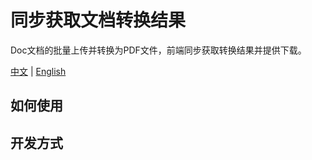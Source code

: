 # 同步获取文档转换结果 
Doc文档的批量上传并转换为PDF文件，前端同步获取转换结果并提供下载。 

[中文](https://github.com/liumapp/synchronizing-doc-convert-results/blob/master/README_CN.md) | [English](https://github.com/liumapp/simple-sdk-example/blob/master/README.md)

## 如何使用



## 开发方式



